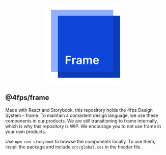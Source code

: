 <p align="center">
<img style="width: 250px;height:250px;" src="/assets/frame-logo.png" />
</p>

## @4fps/frame

Made with React and Storybook, this repository holds the 4fps Design System – frame. To maintain a consistent design language, we use these components in our products. We are still transitioning to frame internally, which is why this repository is WIP. We encourage you to not use frame in your own products. 

Use ``npm run storybook`` to browse the components locally.
To use them, install the package and include ``src/global.css`` in the header file.
